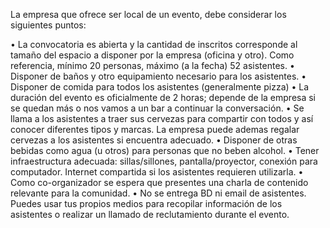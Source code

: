La empresa que ofrece ser local de un evento, debe considerar los siguientes puntos:

• La convocatoria es abierta y la cantidad de inscritos corresponde al tamaño del espacio a disponer por la empresa (oficina y otro). Como referencia, mínimo 20 personas, máximo (a la fecha) 52 asistentes.
• Disponer de baños y otro equipamiento necesario para los asistentes.
• Disponer de comida para todos los asistentes (generalmente pizza)
• La duración del evento es oficialmente de 2 horas; depende de la empresa si se quedan más o nos vamos a un bar a continuar la conversación.
• Se llama a los asistentes a traer sus cervezas para compartir con todos y así conocer diferentes tipos y marcas. La empresa puede ademas regalar cervezas a los asistentes si encuentra adecuado.
• Disponer de otras bebidas como agua (u otros) para personas que no beben alcohol.
• Tener infraestructura adecuada: sillas/sillones, pantalla/proyector, conexión para computador. Internet compartida si los asistentes requieren utilizarla.
• Como co-organizador se espera que presentes una charla de contenido relevante para la comunidad.
• No se entrega BD ni email de asistentes. Puedes usar tus propios medios para recopilar información de los asistentes o realizar un llamado de reclutamiento durante el evento.
